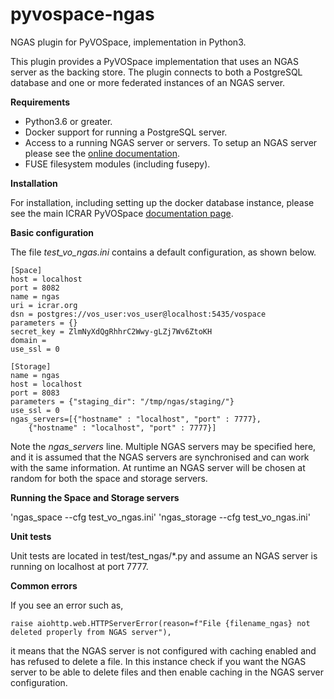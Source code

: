 # pyvospace-ngas
NGAS plugin for PyVOSpace, implementation in Python3.

This plugin provides a PyVOSpace implementation that uses an NGAS server as the backing store. The plugin connects to both a PostgreSQL database and one or more federated instances of an NGAS server.

**Requirements**

- Python3.6 or greater.
- Docker support for running a PostgreSQL server. 
- Access to a running NGAS server or servers. To setup an NGAS server please see the [online documentation](https://ngas.readthedocs.io/en/latest/). 
- FUSE filesystem modules (including fusepy).

**Installation**

For installation, including setting up the docker database instance, please see the main ICRAR PyVOSpace [documentation page](https://github.com/ICRAR/pyvospace/blob/master/README.md).

**Basic configuration**

The file *test_vo_ngas.ini* contains a default configuration, as shown below.

```
[Space]
host = localhost
port = 8082
name = ngas
uri = icrar.org
dsn = postgres://vos_user:vos_user@localhost:5435/vospace
parameters = {}
secret_key = ZlmNyXdQgRhhrC2Wwy-gLZj7Wv6ZtoKH
domain =
use_ssl = 0

[Storage]
name = ngas
host = localhost
port = 8083
parameters = {"staging_dir": "/tmp/ngas/staging/"}
use_ssl = 0
ngas_servers=[{"hostname" : "localhost", "port" : 7777},
    {"hostname" : "localhost", "port" : 7777}]
```

Note the *ngas_servers* line. Multiple NGAS servers may be specified here, and it is assumed that the NGAS servers are synchronised and can work with the same information. At runtime an NGAS server will be chosen at random for both the space and storage servers.

**Running the Space and Storage servers**

'ngas_space --cfg test_vo_ngas.ini'
'ngas_storage --cfg test_vo_ngas.ini'

**Unit tests**

Unit tests are located in test/test_ngas/\*.py and assume an NGAS server is running on localhost at port 7777.

**Common errors**

If you see an error such as,

```
raise aiohttp.web.HTTPServerError(reason=f"File {filename_ngas} not deleted properly from NGAS server"),
```

it means that the NGAS server is not configured with caching enabled and has refused to delete a file. In this instance check if you want the NGAS server to be able to delete files and then enable caching in the NGAS server configuration.
